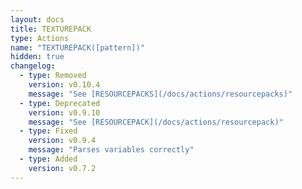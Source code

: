 ```yaml
---
layout: docs
title: TEXTUREPACK
type: Actions
name: "TEXTUREPACK([pattern])"
hidden: true
changelog:
  - type: Removed
    version: v0.10.4
    message: "See [RESOURCEPACKS](/docs/actions/resourcepacks)"
  - type: Deprecated
    version: v0.9.10
    message: "See [RESOURCEPACK](/docs/actions/resourcepack)"
  - type: Fixed
    version: v0.9.4
    message: "Parses variables correctly"
  - type: Added
    version: v0.7.2
---
```

